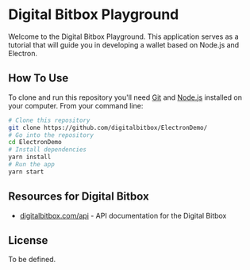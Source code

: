 # Digital Bitbox Playground

Welcome to the Digital Bitbox Playground. This application serves as a tutorial that will guide you in developing a wallet based on Node.js and Electron.

## How To Use

To clone and run this repository you'll need [Git](https://git-scm.com) and [Node.js](https://nodejs.org/en/download/) installed on your computer. From your command line:

```bash
# Clone this repository
git clone https://github.com/digitalbitbox/ElectronDemo/
# Go into the repository
cd ElectronDemo
# Install dependencies
yarn install
# Run the app
yarn start
```

## Resources for Digital Bitbox

- [digitalbitbox.com/api](https://digitalbitbox.com/api) - API documentation for the Digital Bitbox

## License

To be defined.
